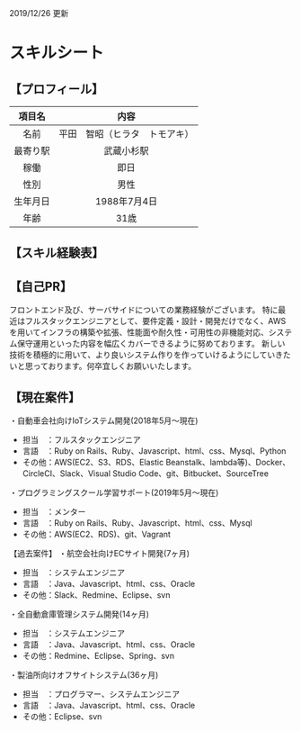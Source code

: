 2019/12/26 更新
# スキルシート

## 【プロフィール】

| 項目名 | 内容 |
|:-----------:|:------------:|
| 名前 | 平田　智昭（ヒラタ　トモアキ） |
| 最寄り駅 | 武蔵小杉駅 |
| 稼働 | 即日 |
| 性別 | 男性 |
| 生年月日 | 1988年7月4日 |
| 年齢 | 31歳 |

## 【スキル経験表】


## 【自己PR】
フロントエンド及び、サーバサイドについての業務経験がございます。
特に最近はフルスタックエンジニアとして、要件定義・設計・開発だけでなく、AWSを用いてインフラの構築や拡張、性能面や耐久性・可用性の非機能対応、システム保守運用といった内容を幅広くカバーできるように努めております。
新しい技術を積極的に用いて、より良いシステム作りを作っていけるようにしていきたいと思っております。何卒宜しくお願いいたします。

## 【現在案件】

・自動車会社向けIoTシステム開発(2018年5月〜現在)
- 担当　：フルスタックエンジニア
- 言語　：Ruby on Rails、Ruby、Javascript、html、css、Mysql、Python
- その他：AWS(EC2、S3、RDS、Elastic Beanstalk、lambda等)、Docker、CircleCI、Slack、Visual Studio Code、git、Bitbucket、SourceTree

・プログラミングスクール学習サポート(2019年5月〜現在)
- 担当　：メンター
- 言語　：Ruby on Rails、Ruby、Javascript、html、css、Mysql
- その他：AWS(EC2、RDS)、git、Vagrant

【過去案件】
・航空会社向けECサイト開発(7ヶ月)
- 担当　：システムエンジニア
- 言語　：Java、Javascript、html、css、Oracle
- その他：Slack、Redmine、Eclipse、svn

・全自動倉庫管理システム開発(14ヶ月)
- 担当　：システムエンジニア
- 言語　：Java、Javascript、html、css、Oracle
- その他：Redmine、Eclipse、Spring、svn

・製油所向けオフサイトシステム(36ヶ月)
- 担当　：プログラマー、システムエンジニア
- 言語　：Java、Javascript、html、css、Oracle
- その他：Eclipse、svn
